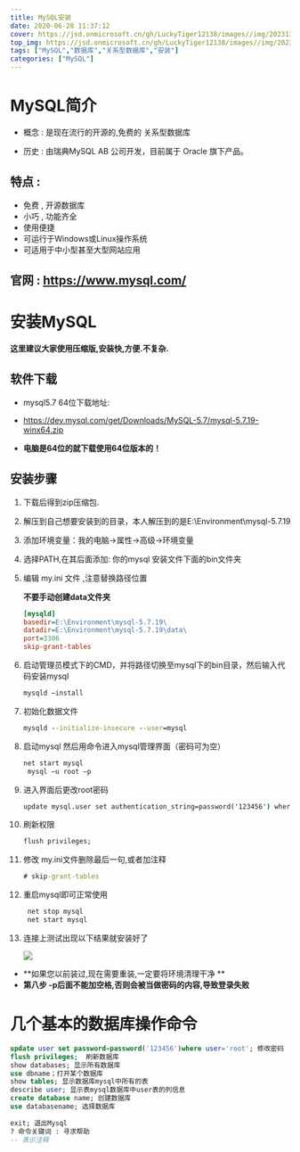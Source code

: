 ```yaml
---
title: MySQL安装
date: 2020-06-28 11:37:12
cover: https://jsd.onmicrosoft.cn/gh/LuckyTiger12138/images//img/202311121333522.png
top_img: https://jsd.onmicrosoft.cn/gh/LuckyTiger12138/images//img/202311101346217.webp
tags: ["MySQL","数据库","关系型数据库","安装"]
categories: ["MySQL"]
---
```




# MySQL简介

+ 概念 : 是现在流行的开源的,免费的 关系型数据库

+ 历史 : 由瑞典MySQL AB 公司开发，目前属于 Oracle 旗下产品。

## 特点 :

+ 免费 , 开源数据库
+ 小巧 , 功能齐全
+ 使用便捷
+ 可运行于Windows或Linux操作系统
+ 可适用于中小型甚至大型网站应用

## 官网 : https://www.mysql.com/

# 安装MySQL

**这里建议大家使用压缩版,安装快,方便.不复杂.**

## 软件下载

+ mysql5.7 64位下载地址:

+ https://dev.mysql.com/get/Downloads/MySQL-5.7/mysql-5.7.19-winx64.zip

+ **电脑是64位的就下载使用64位版本的！**

## 安装步骤

1. 下载后得到zip压缩包.

2. 解压到自己想要安装到的目录，本人解压到的是E:\Environment\mysql-5.7.19

3. 添加环境变量：我的电脑->属性->高级->环境变量 

4. 选择PATH,在其后面添加: 你的mysql 安装文件下面的bin文件夹

5. 编辑 my.ini 文件 ,注意替换路径位置

    **不要手动创建data文件夹**

    ```INI
    [mysqld]
    basedir=E:\Environment\mysql-5.7.19\
    datadir=E:\Environment\mysql-5.7.19\data\
    port=3306
    skip-grant-tables
    ```

6. 启动管理员模式下的CMD，并将路径切换至mysql下的bin目录，然后输入代码安装mysql

    ```cmd
    mysqld –install
    ```

7. 初始化数据文件 

    ```cmd
    mysqld --initialize-insecure --user=mysql 
    ```

8. 启动mysql 然后用命令进入mysql管理界面（密码可为空）

    ```cmd
    net start mysql
     mysql –u root –p
    ```

9. 进入界面后更改root密码

    ```cmd
    update mysql.user set authentication_string=password('123456') where user='root' and Host = 'localhost';
    ```

10. 刷新权限

    ```cmd
    flush privileges;
    ```

11. 修改 my.ini文件删除最后一句,或者加注释

     ```cmd
     # skip-grant-tables
     ```

12. 重启mysql即可正常使用

       ```cmd
        net stop mysql
        net start mysql
       ```

13. 连接上测试出现以下结果就安装好了

       ![](https://jsd.onmicrosoft.cn/gh/LuckyTiger12138/images/img/20200628124410.png)

+ **如果您以前装过,现在需要重装,一定要将环境清理干净 **
+ **第八步 -p后面不能加空格,否则会被当做密码的内容,导致登录失败**

# 几个基本的数据库操作命令

```sql
update user set password=password('123456')where user='root'; 修改密码
flush privileges;  刷新数据库
show databases; 显示所有数据库
use dbname；打开某个数据库
show tables; 显示数据库mysql中所有的表
describe user; 显示表mysql数据库中user表的列信息
create database name; 创建数据库
use databasename; 选择数据库
 
exit; 退出Mysql
? 命令关键词 : 寻求帮助
-- 表示注释
```

